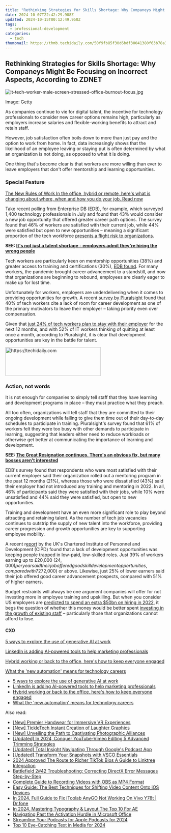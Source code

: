 ```yaml
---
title: "Rethinking Strategies for Skills Shortage: Why Companeys Might Be Focusing on Incorrect Aspects, According to ZDNET"
date: 2024-10-07T22:42:29.988Z
updated: 2024-10-15T00:12:49.950Z
tags:
  - professional-development
categories:
  - tech
thumbnail: https://thmb.techidaily.com/50f9fb85f30d6bdf30041380f63b78a3de31a8743fa324bf24feee43e5b085f4.jpg
---
```


## Rethinking Strategies for Skills Shortage: Why Companeys Might Be Focusing on Incorrect Aspects, According to ZDNET

![it-tech-worker-male-screen-stressed-office-burnout-focus.jpg](https://www.zdnet.com/a/img/resize/026c10c5981d9a70b2cfa75bab19321516de919e/2022/05/10/98a763d7-b00c-4be0-963c-9836d8b01699/it-tech-worker-male-screen-stressed-office-burnout-focus.jpg?auto=webp&width=1280)

Image: Getty

As companies continue to vie for digital talent, the incentive for technology professionals to consider new career options remains high, particularly as employers increase salaries and flexible-working benefits to attract and retain staff.

However, job satisfaction often boils down to more than just pay and the option to work from home. In fact, data increasingly shows that the likelihood of an employee leaving or staying put is often determined by what an organization is not doing, as opposed to what it is doing.

One thing that's become clear is that workers are more willing than ever to leave employers that don't offer mentorship and learning opportunities.

### Special Feature

[The New Rules of Work In the office, hybrid or remote, here's what is changing about where, when and how you do your job.  Read now](https://www.zdnet.com/topic/the-new-rules-of-work/)

Take recent polling from Enterprise DB (EDB), for example, which surveyed 1,400 technology professionals in July and found that 43% would consider a new job opportunity that offered greater career path options. The survey found that 46% of workers are satisfied with their current job, while 44% were satisfied but open to new opportunities – meaning a significant proportion of the tech workforce [presents a flight risk to organizations](https://www.zdnet.com/article/feeling-burned-out-your-boss-is-probably-more-likely-to-quit-than-you-are/).

**SEE: [It's not just a talent shortage - employers admit they're hiring the wrong people](https://www.zdnet.com/article/its-not-just-a-talent-shortage-employers-admit-theyre-hiring-the-wrong-people/)**

Tech workers are particularly keen on mentorship opportunities (38%) and greater access to training and certifications (30%), [EDB found](https://www.enterprisedb.com/blog/how-build-employee-satisfaction-edb-open-source-talent-survey-2022). For many workers, the pandemic brought career advancement to a standstill, and now that organizations are beginning to rebound, employees are clearly eager to make up for lost time.

Unfortunately for workers, employers are underdelivering when it comes to providing opportunities for growth. A recent [survey by Pluralsight](https://www.pluralsight.com/resource-center/state-of-upskilling-2022) found that 40% of tech workers cite a lack of room for career development as one of the primary motivators to leave their employer – taking priority even over compensation. 

Given that [just 24% of tech workers plan to stay with their employer](https://www.zdnet.com/education/professional-development/as-hiring-freezes-and-layoffs-hit-is-the-bubble-about-to-burst-for-tech-workers/) for the next 12 months, and with 52% of IT workers thinking of quitting at least once a month, according to Pluralsight, it is clear that development opportunities are key in the battle for talent.

<!-- affiliate ads begin -->
<a href="https://laganoo.pxf.io/c/5597632/1484951/16446" target="_top" id="1484951">
  <img src="//a.impactradius-go.com/display-ad/16446-1484951" border="0" alt="https://techidaily.com" width="300" height="90"/>
</a>
<img height="0" width="0" src="https://laganoo.pxf.io/i/5597632/1484951/16446" style="position:absolute;visibility:hidden;" border="0" />
<!-- affiliate ads end -->

### Action, not words

It is not enough for companies to simply tell staff that they have learning and development programs in place – they must practice what they preach. 

All too often, organizations will tell staff that they are committed to their ongoing development while failing to give them time out of their day-to-day schedules to participate in training. Pluralsight's survey found that 61% of workers felt they were too busy with other demands to participate in learning, suggesting that leaders either need to reduce workloads or otherwise get better at communicating the importance of learning and development.

**SEE: [The Great Resignation continues. There's an obvious fix, but many bosses aren't interested](https://www.zdnet.com/education/professional-development/the-great-resignation-continues-theres-an-obvious-fix-but-many-bosses-arent-interested/)**

EDB's survey found that respondents who were most satisfied with their current employer said their organization rolled out a mentoring program in the past 12 months (21%), whereas those who were dissatisfied (43%) said their employer had not introduced any training and mentoring in 2022\. In all, 46% of participants said they were satisfied with their jobs, while 10% were unsatisfied and 44% said they were satisfied, but open to new opportunities. 

Training and development have an even more significant role to play beyond attracting and retaining talent. As the number of tech job vacancies continues to outstrip the supply of new talent into the workforce, providing career progression and growth opportunities are key to supporting employee mobility.

A recent r[eport](https://www.cipd.co.uk/knowledge/work/trends/goodwork#40068) by the UK's Chartered Institute of Personnel and Development (CIPD) found that a lack of development opportunities was keeping people trapped in low-paid, low-skilled roles. Just 39% of workers earning up to £20,000 ($24,000) per year said their job offered good skill development opportunities, compared with 72% of those earning earners £60,000 ($72,000) or above. Likewise, just 25% of lower earners said their job offered good career advancement prospects, compared with 51% of higher earners.

Budget restraints will always be one argument companies will offer for not investing more in employee training and upskilling. But when you consider US employers are [predicted to spend an extra $50bn on hiring in 2022](https://www.recruiter.com/recruiting/recruiter-com-expects-a-50b-increase-spent-on-hiring-in-2022/), it begs the question of whether this money would be better spent [investing in the growth of existing staff](https://www.zdnet.com/article/recruiting-tech-workers-is-getting-harder-but-theres-another-way-to-get-the-right-skills/) – particularly those that organizations cannot afford to lose.

#### CXO

[5 ways to explore the use of generative AI at work](https://www.zdnet.com/article/6-ways-business-leaders-are-exploring-generative-ai-at-work/ "5 ways to explore the use of generative AI at work")

[LinkedIn is adding AI-powered tools to help marketing professionals](https://www.zdnet.com/article/linkedin-is-adding-ai-powered-tools-to-help-marketing-professionals/ "LinkedIn is adding AI-powered tools to help marketing professionals")

[Hybrid working or back to the office, here's how to keep everyone engaged](https://www.zdnet.com/article/hybrid-working-or-back-to-the-office-heres-how-to-keep-everyone-engaged/ "Hybrid working or back to the office, here's how to keep everyone engaged")

[What the 'new automation' means for technology careers](https://www.zdnet.com/article/what-the-new-automation-means-for-technology-careers/ "What the 'new automation' means for technology careers")

* [5 ways to explore the use of generative AI at work](https://www.zdnet.com/article/6-ways-business-leaders-are-exploring-generative-ai-at-work/ "5 ways to explore the use of generative AI at work")
* [LinkedIn is adding AI-powered tools to help marketing professionals](https://www.zdnet.com/article/linkedin-is-adding-ai-powered-tools-to-help-marketing-professionals/ "LinkedIn is adding AI-powered tools to help marketing professionals")
* [Hybrid working or back to the office, here's how to keep everyone engaged](https://www.zdnet.com/article/hybrid-working-or-back-to-the-office-heres-how-to-keep-everyone-engaged/ "Hybrid working or back to the office, here's how to keep everyone engaged")
* [What the 'new automation' means for technology careers](https://www.zdnet.com/article/what-the-new-automation-means-for-technology-careers/ "What the 'new automation' means for technology careers")

<ins class="adsbygoogle"
     style="display:block"
     data-ad-format="autorelaxed"
     data-ad-client="ca-pub-7571918770474297"
     data-ad-slot="1223367746"></ins>

<ins class="adsbygoogle"
     style="display:block"
     data-ad-client="ca-pub-7571918770474297"
     data-ad-slot="8358498916"
     data-ad-format="auto"
     data-full-width-responsive="true"></ins>

<span class="atpl-alsoreadstyle">Also read:</span>
<div><ul>
<li><a href="https://extra-support.techidaily.com/new-premier-handwear-for-immersive-vr-experiences/"><u>[New] Premier Handwear for Immersive VR Experiences</u></a></li>
<li><a href="https://some-tips.techidaily.com/new-tickletech-instant-creation-of-laughter-graphics/"><u>[New] TickleTech Instant Creation of Laughter Graphics</u></a></li>
<li><a href="https://some-tips.techidaily.com/new-unveiling-the-path-to-captivating-photographic-alliances/"><u>[New] Unveiling the Path to Captivating Photographic Alliances</u></a></li>
<li><a href="https://vimeo-videos.techidaily.com/updated-in-2024-conquer-youtube-vimeo-editing-5-advanced-trimming-strategies/"><u>[Updated] In 2024, Conquer YouTube-Vimeo Editing 5 Advanced Trimming Strategies</u></a></li>
<li><a href="https://some-tips.techidaily.com/updated-total-insight-navigating-through-googles-podcast-app/"><u>[Updated] Total Insight Navigating Through Google's Podcast App</u></a></li>
<li><a href="https://some-tips.techidaily.com/updated-transform-your-snapshots-with-vsco-essentials/"><u>[Updated] Transform Your Snapshots with VSCO Essentials</u></a></li>
<li><a href="https://some-tips.techidaily.com/2024-approved-the-route-to-richer-tiktok-bios-a-guide-to-linktree-integration/"><u>2024 Approved The Route to Richer TikTok Bios A Guide to Linktree Integration</u></a></li>
<li><a href="https://win-able.techidaily.com/battlefield-242-troubleshooting-correcting-directx-error-messages-step-by-step/"><u>Battlefield 2#42 Troubleshooting: Correcting DirectX Error Messages Step-by-Step</u></a></li>
<li><a href="https://smart-video-creator.techidaily.com/complete-guide-to-recording-videos-with-obs-as-mp4-format/"><u>Complete Guide to Recording Videos with OBS as MP4 Format</u></a></li>
<li><a href="https://win-advanced.techidaily.com/easy-guide-the-best-techniques-for-shifting-video-content-onto-ios-devices/"><u>Easy Guide: The Best Techniques for Shifting Video Content Onto iOS Devices</u></a></li>
<li><a href="https://review-topics.techidaily.com/in-2024-full-guide-to-fix-itoolab-anygo-not-working-on-vivo-y78t-drfone-by-drfone-virtual-android/"><u>In 2024, Full Guide to Fix iToolab AnyGO Not Working On Vivo Y78t | Dr.fone</u></a></li>
<li><a href="https://extra-support.techidaily.com/in-2024-mastering-typography-and-layout-the-top-10-for-ae/"><u>In 2024, Mastering Typography & Layout The Top 10 For AE</u></a></li>
<li><a href="https://windows11.techidaily.com/navigating-past-the-activation-hurdle-in-microsoft-office/"><u>Navigating Past the Activation Hurdle in Microsoft Office</u></a></li>
<li><a href="https://some-tips.techidaily.com/streamline-your-podcasts-for-apple-podcasts-for-2024/"><u>Streamline Your Podcasts for Apple Podcasts for 2024</u></a></li>
<li><a href="https://some-tips.techidaily.com/top-10-eye-catching-text-in-media-for-2024/"><u>Top 10 Eye-Catching Text in Media for 2024</u></a></li>
</ul></div>

